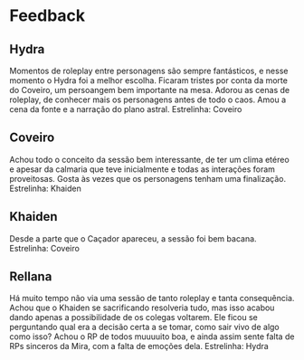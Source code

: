 # Feedback
## Hydra
Momentos de roleplay entre personagens são sempre fantásticos, e nesse momento o Hydra foi a melhor escolha. Ficaram tristes por conta da morte do Coveiro, um persoangem bem importante na mesa. Adorou as cenas de roleplay, de conhecer mais os personagens antes de todo o caos. Amou a cena da fonte e a narração do plano astral. 
Estrelinha: Coveiro

## Coveiro
Achou todo o conceito da sessão bem interessante, de ter um clima etéreo e apesar da calmaria que teve inicialmente e todas as interações foram proveitosas. Gosta às vezes que os personagens tenham uma finalização.
Estrelinha: Khaiden

## Khaiden
Desde a parte que o Caçador apareceu, a sessão foi bem bacana. 
Estrelinha: Coveiro

## Rellana
Há muito tempo não via uma sessão de tanto roleplay e tanta consequência. Achou que o Khaiden se sacrificando resolveria tudo, mas isso acabou dando apenas a possibilidade de os colegas voltarem. Ele ficou se perguntando qual era a decisão certa a se tomar, como sair vivo de algo como isso? Achou o RP de todos muuuuito boa, e ainda assim sente falta de RPs sinceros da Mira, com a falta de emoções dela. 
Estrelinha: Hydra